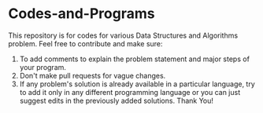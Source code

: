 # Codes-and-Programs

This repository is for codes for various Data Structures and Algorithms problem.
Feel free to contribute and make sure:
1) To add comments to explain the problem statement and major steps of your program. 
2) Don't make pull requests for vague changes.
3) If any problem's solution is already available in a particular language, try to add it only in any different programming language or you can just suggest edits in the previously added solutions.
Thank You!
